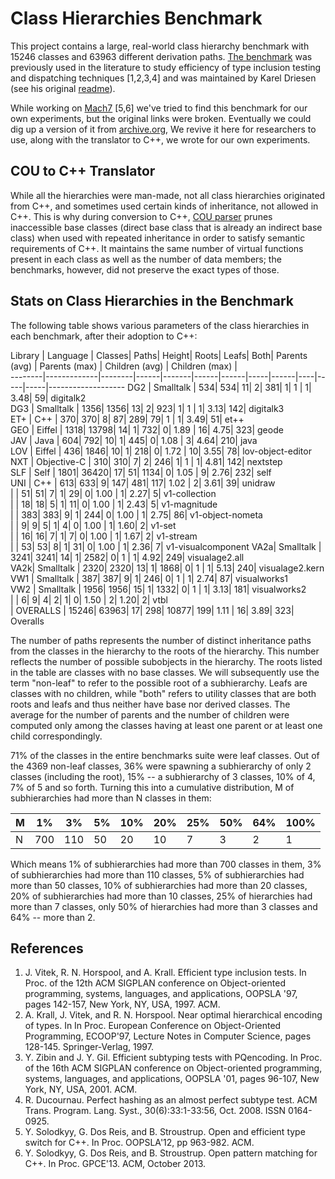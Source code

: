 Class Hierarchies Benchmark
===========================

This project contains a large, real-world class hierarchy benchmark with 15246
classes and 63963 different derivation paths. [The benchmark](cou) was previously
used in the literature to study efficiency of type inclusion testing and dispatching 
techniques [1,2,3,4] and was maintained by Karel Driesen (see his original 
[readme](cou/README)).
 
While working on [Mach7](http://bit.ly/Mach7) [5,6] we've tried to find this benchmark 
for our own experiments, but the original links were broken. Eventually we could 
dig up a version of it from 
[archive.org](http://web.archive.org/web/20050403120458/http://www.cs.ucsb.edu/labs/oocsb/),
We revive it here for researchers to use, along with the translator to C++, we 
wrote for our own experiments.

COU to C++ Translator
---------------------

While all the hierarchies were man-made, not all class hierarchies originated 
from C++, and sometimes used certain kinds of inheritance, not allowed in C++.
This is why during conversion to C++, [COU parser](parser) prunes inaccessible base classes 
(direct base class that is already an indirect base class) when used with repeated 
inheritance in order to satisfy semantic requirements of C++. It maintains 
the same number of virtual functions present in each class as well as the number 
of data members; the benchmarks, however, did not preserve the exact types of those.

Stats on Class Hierarchies in the Benchmark
-------------------------------------------

The following table shows various parameters of the class hierarchies in each benchmark, after their adoption to C++: 

Library | Language    | Classes| Paths| Height| Roots| Leafs| Both| Parents (avg) | Parents (max) | Children (avg) | Children (max) |                   
--------|-------------|--------|------|-------|------|------|-----|------|----|-----|-----|-------------------
    DG2 | Smalltalk   |     534|   534|     11|     2|   381|    1| 1    |   1| 3.48|   59| digitalk2         
    DG3 | Smalltalk   |    1356|  1356|     13|     2|   923|    1| 1    |   1| 3.13|  142| digitalk3         
    ET+ | C++         |     370|   370|      8|    87|   289|   79| 1    |   1| 3.49|   51| et++              
    GEO | Eiffel      |    1318| 13798|     14|     1|   732|    0| 1.89 |  16| 4.75|  323| geode             
    JAV | Java        |     604|   792|     10|     1|   445|    0| 1.08 |   3| 4.64|  210| java              
    LOV | Eiffel      |     436|  1846|     10|     1|   218|    0| 1.72 |  10| 3.55|   78| lov-object-editor 
    NXT | Objective-C |     310|   310|      7|     2|   246|    1| 1    |   1| 4.81|  142| nextstep          
    SLF | Self        |    1801| 36420|     17|    51|  1134|    0| 1.05 |   9| 2.76|  232| self              
    UNI | C++         |     613|   633|      9|   147|   481|  117| 1.02 |   2| 3.61|   39| unidraw           
        |             |      51|    51|      7|     1|    29|    0| 1.00 |   1| 2.27|    5| v1-collection     
        |             |      18|    18|      5|     1|    11|    0| 1.00 |   1| 2.43|    5| v1-magnitude      
        |             |     383|   383|      9|     1|   244|    0| 1.00 |   1| 2.75|   86| v1-object-nometa  
        |             |       9|     9|      5|     1|     4|    0| 1.00 |   1| 1.60|    2| v1-set            
        |             |      16|    16|      7|     1|     7|    0| 1.00 |   1| 1.67|    2| v1-stream         
        |             |      53|    53|      8|     1|    31|    0| 1.00 |   1| 2.36|    7| v1-visualcomponent
    VA2a| Smalltalk   |    3241|  3241|     14|     1|  2582|    0| 1    |   1| 4.92|  249| visualage2.all    
    VA2k| Smalltalk   |    2320|  2320|     13|     1|  1868|    0| 1    |   1| 5.13|  240| visualage2.kern   
    VW1 | Smalltalk   |     387|   387|      9|     1|   246|    0| 1    |   1| 2.74|   87| visualworks1      
    VW2 | Smalltalk   |    1956|  1956|     15|     1|  1332|    0| 1    |   1| 3.13|  181| visualworks2      
        |             |       6|     9|      4|     2|     1|    0| 1.50 |   2| 1.20|    2| vtbl              
        | OVERALLS    |   15246| 63963|     17|   298| 10877|  199| 1.11 |  16| 3.89|  323| Overalls          

The number of paths represents the number of distinct inheritance paths from the 
classes in the hierarchy to the roots of the hierarchy. This number reflects the number of possible subobjects in the 
hierarchy. The roots listed in the table are classes with no base classes. We 
will subsequently use the term "non-leaf" to refer to the possible root of 
a subhierarchy. Leafs are classes with no children, while "both" refers to 
utility classes that are both roots and leafs and thus neither have base nor 
derived classes. The average for the number of parents and the number of 
children were computed only among the classes having at least one parent or at 
least one child correspondingly.

71% of the classes in the entire benchmarks suite were leaf classes. 
Out of the 4369 non-leaf classes, 36% were spawning a subhierarchy of only 
2 classes (including the root), 15% -- a subhierarchy of 3 classes, 
10% of 4, 7% of 5 and so forth. Turning this into a cumulative distribution, 
M of subhierarchies had more than N classes in them:

 M |  1% |  3% | 5% | 10% | 20% | 25% | 50% | 64% | 100%
---|-----|-----|----|-----|-----|-----|-----|-----|-----
 N | 700 | 110 | 50 |  20 |  10 |   7 |   3 |   2 |    1

Which means 1% of subhierarchies had more than 700 classes in them, 3% of subhierarchies 
had more than 110 classes, 5% of subhierarchies had more than 50 classes, 10% 
of subhierarchies had more than 20 classes, 20% of subhierarchies had more than 
10 classes, 25% of hierarchies had more than 7 classes, only 50% of 
hierarchies had more than 3 classes and 64% -- more than 2.

References
----------

1. J. Vitek, R. N. Horspool, and A. Krall. Efficient type inclusion tests. In Proc. of the 12th ACM SIGPLAN conference on Object-oriented programming, systems, languages, and applications, OOPSLA '97, pages 142-157, New York, NY, USA, 1997. ACM.
2. A. Krall, J. Vitek, and R. N. Horspool. Near optimal hierarchical encoding of types. In In Proc. European Conference on Object-Oriented Programming, ECOOP'97, Lecture Notes in Computer Science, pages 128-145. Springer-Verlag, 1997.
3. Y. Zibin and J. Y. Gil. Efficient subtyping tests with PQencoding. In Proc. of the 16th ACM SIGPLAN conference on Object-oriented programming, systems, languages, and applications, OOPSLA '01, pages 96-107, New York, NY, USA, 2001. ACM.
4. R. Ducournau. Perfect hashing as an almost perfect subtype test. ACM Trans. Program. Lang. Syst., 30(6):33:1-33:56, Oct. 2008. ISSN 0164-0925.
5. Y. Solodkyy, G. Dos Reis, and B. Stroustrup. Open and efficient type switch for C++. In Proc. OOPSLA'12, pp 963-982. ACM.
6. Y. Solodkyy, G. Dos Reis, and B. Stroustrup. Open pattern matching for C++. In Proc. GPCE'13. ACM, October 2013.

